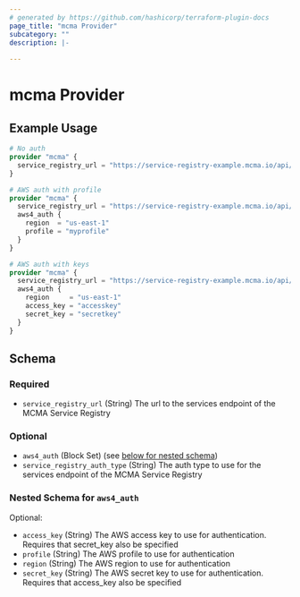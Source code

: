 ```yaml
---
# generated by https://github.com/hashicorp/terraform-plugin-docs
page_title: "mcma Provider"
subcategory: ""
description: |-
  
---
```


# mcma Provider



## Example Usage

```terraform
# No auth
provider "mcma" {
  service_registry_url = "https://service-registry-example.mcma.io/api/"
}

# AWS auth with profile
provider "mcma" {
  service_registry_url = "https://service-registry-example.mcma.io/api/"
  aws4_auth {
    region  = "us-east-1"
    profile = "myprofile"
  }
}

# AWS auth with keys
provider "mcma" {
  service_registry_url = "https://service-registry-example.mcma.io/api/"
  aws4_auth {
    region     = "us-east-1"
    access_key = "accesskey"
    secret_key = "secretkey"
  }
}
```

<!-- schema generated by tfplugindocs -->
## Schema

### Required

- `service_registry_url` (String) The url to the services endpoint of the MCMA Service Registry

### Optional

- `aws4_auth` (Block Set) (see [below for nested schema](#nestedblock--aws4_auth))
- `service_registry_auth_type` (String) The auth type to use for the services endpoint of the MCMA Service Registry

<a id="nestedblock--aws4_auth"></a>
### Nested Schema for `aws4_auth`

Optional:

- `access_key` (String) The AWS access key to use for authentication. Requires that secret_key also be specified
- `profile` (String) The AWS profile to use for authentication
- `region` (String) The AWS region to use for authentication
- `secret_key` (String) The AWS secret key to use for authentication. Requires that access_key also be specified
